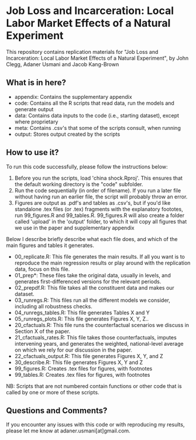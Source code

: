 # Job Loss and Incarceration: Local Labor Market Effects of a Natural Experiment

This repository contains replication materials for "Job Loss and Incarceration: Local Labor Market Effects of a Natural Experiment", by John Clegg, Adaner Usmani and Jacob Kang-Brown

## What is in here?

+ appendix: Contains the supplementary appendix
+ code: Contains all the R scripts that read data, run the models and generate output
+ data: Contains data inputs to the code (i.e., starting dataset), except where proprietary
+ meta: Contains .csv's that some of the scripts consult, when running
+ output: Stores output created by the scripts

## How to use it? 

To run this code successfully, please follow the instructions below:

1. Before you run the scripts, load 'china shock.Rproj'. This ensures that the default working directory is the "code" subfolder.
2. Run the code sequentially (in order of filename). If you run a later file without having run an earlier file, the script will probably throw an error.   
3.  Figures are output as .pdf's and tables as .csv's, but if you'd like standalone .tex files (or .tex) fragments with the explanatory foototes, run 99_figures.R and 99_tables.R. 99_figures.R will also create a folder called 'upload' in the 'output' folder, to which it will copy all figures that we use in the paper and supplementary appendix

Below I describe briefly describe what each file does, and which of the main figures and tables it generates.

+ 00_replicate.R: This file generates the main results. If all you want is to reproduce the main regression results or play around with the replication data, focus on this file. 
+ 01_prep*: These files take the original data, usually in levels, and generates first-differenced versions for the relevant periods. 
+ 02_prepdf.R: This file takes all the constituent data and makes our dataset. 
+ 03_runregs.R: This files run all the different models we consider, including all robustness checks.  
+ 04_runregs_tables.R: This file generates Tables X and Y
+ 05_runregs_plots.R: This file generates Figures X, Y, Z.. 
+ 20_cfactuals.R: This file runs the counterfactual scenarios we discuss in Section X of the paper.  
+ 21_cfactuals_rates.R: This file takes those counterfactuals, imputes intervening years, and generates the weighted, national-level average on which we rely for our discussion in the paper.
+ 22_cfactuals_output.R: This file generates Figures X, Y, and Z
+ 30_describe.R: This file generates Figures X, Y and Z
+ 99_figures.R: Creates .tex files for figures, with footnotes
+ 99_tables.R: Creates .tex files for figures, with footnotes

NB: Scripts that are not numbered contain functions or other code that is called by one or more of these scripts.

## Questions and Comments? 

If you encounter any issues with this code or with reproducing my results, please let me know at adaner.usmani[at]gmail.com. 
